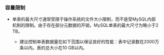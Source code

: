 ### 容量限制

- 单表的最大尺寸通常受限于操作系统的文件大小限制，而不是受MySQL内部机制的限制。由于存在部分元数据的开销，MySQL单表的最大尺寸为略小于2 TB。

  - 建议控制单表数据量在如下范围以保证良好的性能：表中记录数在2000万条以内。表的总大小在10 GB以内。